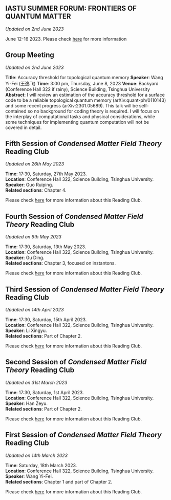 ## IASTU SUMMER FORUM: FRONTIERS OF QUANTUM MATTER

*Updated on 2nd June 2023*

June 12-16 2023. Please check [here](https://quantumobserveriastu.github.io/2023/06/02/IASTUSummerForum/) for more information

## Group Meeting

*Updated on 2nd June 2023*

**Title**: Accuracy threshold for topological quantum memory
**Speaker**: Wang Yi-Fei (王逸飞)
**Time**: 3:00 pm, Thursday, June 8, 2023
**Venue**: Backyard (Conference Hall 322 if rainy), Science Building, Tsinghua University
**Abstract**: I will review an estimation of the accuracy threshold for a surface code to be a reliable topological quantum memory (arXiv:quant-ph/0110143) and some recent progress (arXiv:2301.05689). This talk will be self-contained so no background for coding theory is required. I will focus on the interplay of computational tasks and physical considerations, while some techniques for implementing quantum computation will not be covered in detail.

## Fifth Session of *Condensed Matter Field Theory* Reading Club 

*Updated on 26th May 2023*

**Time**: 17:30, Saturday, 27th May 2023.<br>
**Location**: Conference Hall 322, Science Building, Tsinghua University.<br>
**Speaker**: Guo Ruiping.<br>
**Related sections**: Chapter 4.

Please check [here](https://quantumobserveriastu.github.io/2023/03/09/CMFTSeminar/) for more information about this Reading Club.




## Fourth Session of *Condensed Matter Field Theory* Reading Club 

*Updated on 9th May 2023*

**Time**: 17:30, Saturday, 13th May 2023.<br>
**Location**: Conference Hall 322, Science Building, Tsinghua University.<br>
**Speaker**: Gu Ding.<br>
**Related sections**: Chapter 3, focused on instantons.

Please check [here](https://quantumobserveriastu.github.io/2023/03/09/CMFTSeminar/) for more information about this Reading Club.



## Third Session of *Condensed Matter Field Theory* Reading Club 

*Updated on 14th April 2023*

**Time**: 17:30, Saturday, 15th April 2023.<br>
**Location**: Conference Hall 322, Science Building, Tsinghua University.<br>
**Speaker**: Li Xingyu.<br>
**Related sections**: Part of Chapter 2.

Please check [here](https://quantumobserveriastu.github.io/2023/03/09/CMFTSeminar/) for more information about this Reading Club.



## Second Session of *Condensed Matter Field Theory* Reading Club 

*Updated on 31st March 2023*

**Time**: 17:30, Saturday, 1st April 2023.<br>
**Location**: Conference Hall 322, Science Building, Tsinghua University.<br>
**Speaker**: Han Zeyu.<br>
**Related sections**: Part of Chapter 2.

Please check [here](https://quantumobserveriastu.github.io/2023/03/09/CMFTSeminar/) for more information about this Reading Club.




## First Session of *Condensed Matter Field Theory* Reading Club 

*Updated on 14th March 2023*

**Time**: Saturday, 18th March 2023.<br>
**Location**: Conference Hall 322, Science Building, Tsinghua University.<br>
**Speaker**: Wang Yi-Fei.<br>
**Related sections**: Chapter 1 and part of Chapter 2.

Please check [here](https://quantumobserveriastu.github.io/2023/03/09/CMFTSeminar/) for more information about this Reading Club.

